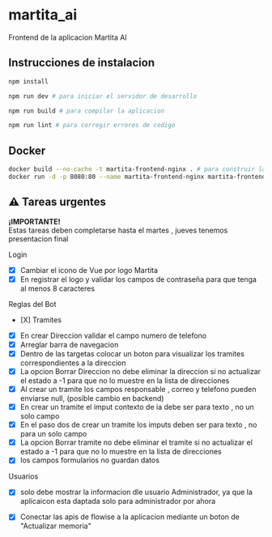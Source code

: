 # martita_ai

Frontend de la aplicacion Martita AI

## Instrucciones de instalacion 

```sh
npm install

npm run dev # para iniciar el servidor de desarrollo

npm run build # para compilar la aplicacion
```


```sh
npm run lint # para corregir errores de codigo
```
## Docker

```sh
docker build --no-cache -t martita-frontend-nginx . # para construir la imagen
docker run -d -p 8080:80 --name martita-frontend-nginx martita-frontend-nginx # para iniciar el contenedor

```
## ⚠️ Tareas urgentes

**¡IMPORTANTE!**  
Estas tareas deben completarse hasta el martes , jueves tenemos presentacion final

Login
- [X] Cambiar el icono de Vue por logo Martita
- [X] En registrar el logo y validar los campos de contraseña para que tenga al menos 8 caracteres

Reglas del Bot
- [X] 
Tramites
- [X] En crear Direccion validar el campo numero de telefono
- [X] Arreglar barra de navegacion
- [X] Dentro de las targetas colocar un boton para visualizar los tramites correspondientes a la direccion 
- [X] La opcion Borrar Direccion no debe eliminar la direccion si no actualizar el estado a -1 para que no lo muestre en la lista de direcciones 
- [X] Al crear un tramite los campos responsable , correo y telefono pueden enviarse null, (posible cambio en backend)
- [X] En crear un tramite el imput contexto de ia debe ser para texto , no un solo campo 
- [X] En el paso dos de crear un tramite los imputs deben ser para texto , no para un solo campo
- [X] La opcion Borrar tramite no debe eliminar el tramite si no actualizar el estado a -1 para que no lo muestre en la lista de direcciones 
- [X] los campos formularios no guardan datos

Usuarios
- [X] solo debe mostrar la informacion dle usuario Administrador, ya que la aplicaicon esta daptada solo para administrador por ahora 

- [X] Conectar las apis de flowise a la aplicacion mediante un boton de "Actualizar memoria"
